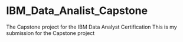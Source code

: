 # IBM_Data_Analist_Capstone
The Capstone project for the IBM Data Analyst Certification
This is my submission for the Capstone project
